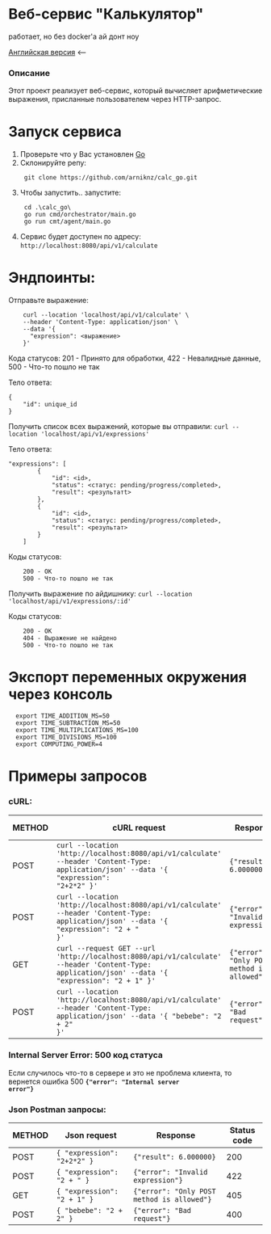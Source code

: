 # Веб-сервис "Калькулятор"
работает, но без docker'а ай донт ноу

[Английская версия](README.md) <--

### Описание
Этот проект реализует веб-сервис, который вычисляет арифметические выражения, присланные пользователем через HTTP-запрос.

# Запуск сервиса
  1. Проверьте что у Вас установлен [Go](https://go.dev/dl/)
  2. Склонируйте репу:
     ```
      git clone https://github.com/arniknz/calc_go.git
     ```
  3. Чтобы запустить.. запустите:
     ```
      cd .\calc_go\
      go run cmd/orchestrator/main.go
      go run cmt/agent/main.go
     ```
  4. Сервис будет доступен по адресу: ```http://localhost:8080/api/v1/calculate```

# Эндпоинты:

Отправьте выражение:
```
    curl --location 'localhost/api/v1/calculate' \
    --header 'Content-Type: application/json' \
    --data '{
      "expression": <выражение>
    }'
```

Кода статусов: 201 - Принято для обработки, 422 - Невалидные данные, 500 - Что-то пошло не так

Тело ответа:

```
{
    "id": unique_id
}
```

Получить список всех выражений, которые вы отправили:
```curl --location 'localhost/api/v1/expressions'```

Тело ответа:
```
"expressions": [
        {
            "id": <id>,
            "status": <статус: pending/progress/completed>,
            "result": <результатt>
        },
        {
            "id": <id>,
            "status": <статус: pending/progress/completed>,
            "result": <результат>
        }
    ]
```

Коды статусов:
```
    200 - OK
    500 - Что-то пошло не так
```

Получить выражение по айдишнику:
```curl --location 'localhost/api/v1/expressions/:id'```

Коды статусов:
```
    200 - OK
    404 - Выражение не найдено
    500 - Что-то пошло не так
```

# Экспорт переменных окружения через консоль
```
  export TIME_ADDITION_MS=50
  export TIME_SUBTRACTION_MS=50
  export TIME_MULTIPLICATIONS_MS=100
  export TIME_DIVISIONS_MS=100
  export COMPUTING_POWER=4

```


# Примеры запросов
### cURL:
| METHOD | cURL request | Response | Status code |
| ------ | ------------ | -------- | ----------- |
| POST   |<code>curl --location 'http://localhost:8080/api/v1/calculate' --header 'Content-Type: application/json' --data '{  "expression": "2+2*2"  }'</code>|<code>{"result": 6.000000}</code>| 200 |
| POST   |<code>curl --location 'http://localhost:8080/api/v1/calculate' --header 'Content-Type: application/json' --data '{  "expression": "2 + "  }'</code>|<code>{"error": "Invalid expression"}</code>| 422 |
| GET    |<code>curl --request GET --url 'http://localhost:8080/api/v1/calculate' --header 'Content-Type: application/json' --data '{  "expression": "2 + 1"  }'</code>|<code>{"error": "Only POST method is allowed"}</code>| 405 |
| POST   |<code>curl --location 'http://localhost:8080/api/v1/calculate' --header 'Content-Type: application/json' --data '{  "bebebe": "2 + 2"  }'</code>|<code>{"error": "Bad request"}</code>| 400 |

### Internal Server Error: 500 код статуса
Если случилось что-то в сервере и это не проблема клиента, то вернется ошибка 500
**<code>{"error": "Internal server error"}</code>**

### Json Postman запросы:
| METHOD | Json request | Response | Status code |
| ------ | ------------ | -------- | ----------- |
| POST   | <code>{  "expression": "2+2*2"  }</code>|<code>{"result": 6.000000}</code>| 200 |
| POST   | <code>{  "expression": "2 + "  }</code>|<code>{"error": "Invalid expression"}</code>| 422 |
| GET    | <code>{  "expression": "2 + 1"  }</code>|<code>{"error": "Only POST method is allowed"}</code>| 405 |
| POST   | <code>{  "bebebe": "2 + 2"  }</code>|<code>{"error": "Bad request"}</code>| 400 |
